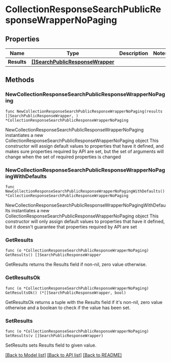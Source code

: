 # CollectionResponseSearchPublicResponseWrapperNoPaging

## Properties

Name | Type | Description | Notes
------------ | ------------- | ------------- | -------------
**Results** | [**[]SearchPublicResponseWrapper**](SearchPublicResponseWrapper.md) |  | 

## Methods

### NewCollectionResponseSearchPublicResponseWrapperNoPaging

`func NewCollectionResponseSearchPublicResponseWrapperNoPaging(results []SearchPublicResponseWrapper, ) *CollectionResponseSearchPublicResponseWrapperNoPaging`

NewCollectionResponseSearchPublicResponseWrapperNoPaging instantiates a new CollectionResponseSearchPublicResponseWrapperNoPaging object
This constructor will assign default values to properties that have it defined,
and makes sure properties required by API are set, but the set of arguments
will change when the set of required properties is changed

### NewCollectionResponseSearchPublicResponseWrapperNoPagingWithDefaults

`func NewCollectionResponseSearchPublicResponseWrapperNoPagingWithDefaults() *CollectionResponseSearchPublicResponseWrapperNoPaging`

NewCollectionResponseSearchPublicResponseWrapperNoPagingWithDefaults instantiates a new CollectionResponseSearchPublicResponseWrapperNoPaging object
This constructor will only assign default values to properties that have it defined,
but it doesn't guarantee that properties required by API are set

### GetResults

`func (o *CollectionResponseSearchPublicResponseWrapperNoPaging) GetResults() []SearchPublicResponseWrapper`

GetResults returns the Results field if non-nil, zero value otherwise.

### GetResultsOk

`func (o *CollectionResponseSearchPublicResponseWrapperNoPaging) GetResultsOk() (*[]SearchPublicResponseWrapper, bool)`

GetResultsOk returns a tuple with the Results field if it's non-nil, zero value otherwise
and a boolean to check if the value has been set.

### SetResults

`func (o *CollectionResponseSearchPublicResponseWrapperNoPaging) SetResults(v []SearchPublicResponseWrapper)`

SetResults sets Results field to given value.



[[Back to Model list]](../README.md#documentation-for-models) [[Back to API list]](../README.md#documentation-for-api-endpoints) [[Back to README]](../README.md)


